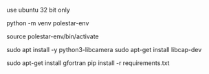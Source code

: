 use ubuntu 32 bit only

python -m venv polestar-env

source polestar-env/bin/activate

sudo apt install -y python3-libcamera
sudo apt-get install libcap-dev

sudo apt-get install gfortran
pip install -r requirements.txt


